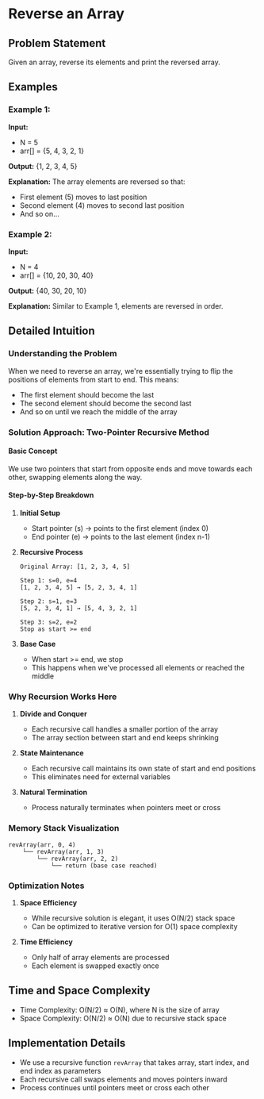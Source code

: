 # Reverse an Array

## Problem Statement
Given an array, reverse its elements and print the reversed array.

## Examples

### Example 1:
**Input:** 
- N = 5
- arr[] = {5, 4, 3, 2, 1}

**Output:** {1, 2, 3, 4, 5}

**Explanation:** 
The array elements are reversed so that:
- First element (5) moves to last position
- Second element (4) moves to second last position
- And so on...

### Example 2:
**Input:**
- N = 4
- arr[] = {10, 20, 30, 40}

**Output:** {40, 30, 20, 10}

**Explanation:**
Similar to Example 1, elements are reversed in order.

## Detailed Intuition

### Understanding the Problem
When we need to reverse an array, we're essentially trying to flip the positions of elements from start to end. This means:
- The first element should become the last
- The second element should become the second last
- And so on until we reach the middle of the array

### Solution Approach: Two-Pointer Recursive Method

#### Basic Concept
We use two pointers that start from opposite ends and move towards each other, swapping elements along the way.

#### Step-by-Step Breakdown
1. **Initial Setup**
   - Start pointer (s) → points to the first element (index 0)
   - End pointer (e) → points to the last element (index n-1)

2. **Recursive Process**
   ```
   Original Array: [1, 2, 3, 4, 5]
   
   Step 1: s=0, e=4
   [1, 2, 3, 4, 5] → [5, 2, 3, 4, 1]
   
   Step 2: s=1, e=3
   [5, 2, 3, 4, 1] → [5, 4, 3, 2, 1]
   
   Step 3: s=2, e=2
   Stop as start >= end
   ```

3. **Base Case**
   - When start >= end, we stop
   - This happens when we've processed all elements or reached the middle

### Why Recursion Works Here
1. **Divide and Conquer**
   - Each recursive call handles a smaller portion of the array
   - The array section between start and end keeps shrinking

2. **State Maintenance**
   - Each recursive call maintains its own state of start and end positions
   - This eliminates need for external variables

3. **Natural Termination**
   - Process naturally terminates when pointers meet or cross

### Memory Stack Visualization
```
revArray(arr, 0, 4)
    └── revArray(arr, 1, 3)
        └── revArray(arr, 2, 2)
            └── return (base case reached)
```

### Optimization Notes
1. **Space Efficiency**
   - While recursive solution is elegant, it uses O(N/2) stack space
   - Can be optimized to iterative version for O(1) space complexity

2. **Time Efficiency**
   - Only half of array elements are processed
   - Each element is swapped exactly once

## Time and Space Complexity
- Time Complexity: O(N/2) ≈ O(N), where N is the size of array
- Space Complexity: O(N/2) ≈ O(N) due to recursive stack space

## Implementation Details
- We use a recursive function `revArray` that takes array, start index, and end index as parameters
- Each recursive call swaps elements and moves pointers inward
- Process continues until pointers meet or cross each other
